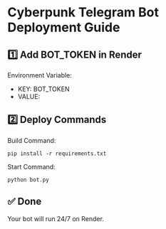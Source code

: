 # Cyberpunk Telegram Bot Deployment Guide

## 1️⃣ Add BOT_TOKEN in Render
Environment Variable:
- KEY: BOT_TOKEN
- VALUE: <your-telegram-token>

## 2️⃣ Deploy Commands
Build Command:
```
pip install -r requirements.txt
```
Start Command:
```
python bot.py
```

## ✅ Done
Your bot will run 24/7 on Render.
